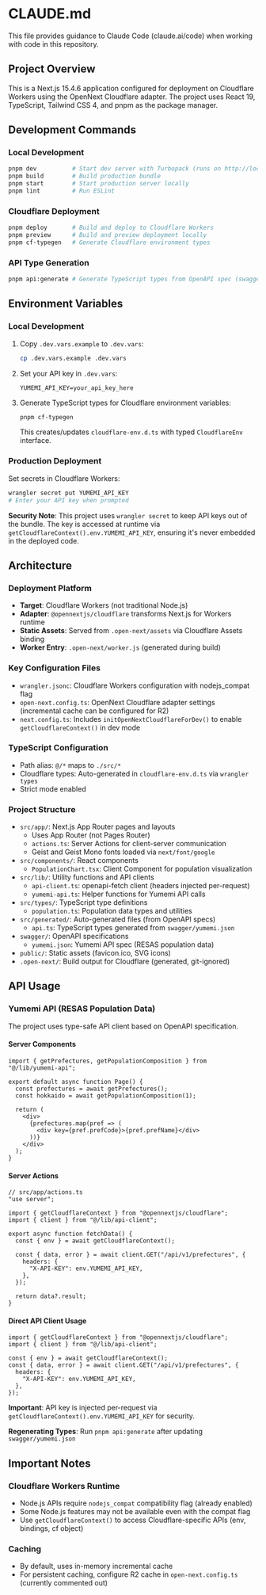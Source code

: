# CLAUDE.md

This file provides guidance to Claude Code (claude.ai/code) when working with code in this repository.

## Project Overview

This is a Next.js 15.4.6 application configured for deployment on Cloudflare Workers using the OpenNext Cloudflare adapter. The project uses React 19, TypeScript, Tailwind CSS 4, and pnpm as the package manager.

## Development Commands

### Local Development
```bash
pnpm dev          # Start dev server with Turbopack (runs on http://localhost:3000)
pnpm build        # Build production bundle
pnpm start        # Start production server locally
pnpm lint         # Run ESLint
```

### Cloudflare Deployment
```bash
pnpm deploy       # Build and deploy to Cloudflare Workers
pnpm preview      # Build and preview deployment locally
pnpm cf-typegen   # Generate Cloudflare environment types
```

### API Type Generation
```bash
pnpm api:generate # Generate TypeScript types from OpenAPI spec (swagger/yumemi.json)
```

## Environment Variables

### Local Development

1. Copy `.dev.vars.example` to `.dev.vars`:
   ```bash
   cp .dev.vars.example .dev.vars
   ```

2. Set your API key in `.dev.vars`:
   ```
   YUMEMI_API_KEY=your_api_key_here
   ```

3. Generate TypeScript types for Cloudflare environment variables:
   ```bash
   pnpm cf-typegen
   ```
   This creates/updates `cloudflare-env.d.ts` with typed `CloudflareEnv` interface.

### Production Deployment

Set secrets in Cloudflare Workers:

```bash
wrangler secret put YUMEMI_API_KEY
# Enter your API key when prompted
```

**Security Note**: This project uses `wrangler secret` to keep API keys out of the bundle. The key is accessed at runtime via `getCloudflareContext().env.YUMEMI_API_KEY`, ensuring it's never embedded in the deployed code.

## Architecture

### Deployment Platform
- **Target**: Cloudflare Workers (not traditional Node.js)
- **Adapter**: `@opennextjs/cloudflare` transforms Next.js for Workers runtime
- **Static Assets**: Served from `.open-next/assets` via Cloudflare Assets binding
- **Worker Entry**: `.open-next/worker.js` (generated during build)

### Key Configuration Files
- `wrangler.jsonc`: Cloudflare Workers configuration with nodejs_compat flag
- `open-next.config.ts`: OpenNext Cloudflare adapter settings (incremental cache can be configured for R2)
- `next.config.ts`: Includes `initOpenNextCloudflareForDev()` to enable `getCloudflareContext()` in dev mode

### TypeScript Configuration
- Path alias: `@/*` maps to `./src/*`
- Cloudflare types: Auto-generated in `cloudflare-env.d.ts` via `wrangler types`
- Strict mode enabled

### Project Structure
- `src/app/`: Next.js App Router pages and layouts
  - Uses App Router (not Pages Router)
  - `actions.ts`: Server Actions for client-server communication
  - Geist and Geist Mono fonts loaded via `next/font/google`
- `src/components/`: React components
  - `PopulationChart.tsx`: Client Component for population visualization
- `src/lib/`: Utility functions and API clients
  - `api-client.ts`: openapi-fetch client (headers injected per-request)
  - `yumemi-api.ts`: Helper functions for Yumemi API calls
- `src/types/`: TypeScript type definitions
  - `population.ts`: Population data types and utilities
- `src/generated/`: Auto-generated files (from OpenAPI specs)
  - `api.ts`: TypeScript types generated from `swagger/yumemi.json`
- `swagger/`: OpenAPI specifications
  - `yumemi.json`: Yumemi API spec (RESAS population data)
- `public/`: Static assets (favicon.ico, SVG icons)
- `.open-next/`: Build output for Cloudflare (generated, git-ignored)

## API Usage

### Yumemi API (RESAS Population Data)

The project uses type-safe API client based on OpenAPI specification.

#### Server Components

```tsx
import { getPrefectures, getPopulationComposition } from "@/lib/yumemi-api";

export default async function Page() {
  const prefectures = await getPrefectures();
  const hokkaido = await getPopulationComposition(1);

  return (
    <div>
      {prefectures.map(pref => (
        <div key={pref.prefCode}>{pref.prefName}</div>
      ))}
    </div>
  );
}
```

#### Server Actions

```tsx
// src/app/actions.ts
"use server";

import { getCloudflareContext } from "@opennextjs/cloudflare";
import { client } from "@/lib/api-client";

export async function fetchData() {
  const { env } = await getCloudflareContext();

  const { data, error } = await client.GET("/api/v1/prefectures", {
    headers: {
      "X-API-KEY": env.YUMEMI_API_KEY,
    },
  });

  return data?.result;
}
```

#### Direct API Client Usage

```tsx
import { getCloudflareContext } from "@opennextjs/cloudflare";
import { client } from "@/lib/api-client";

const { env } = await getCloudflareContext();
const { data, error } = await client.GET("/api/v1/prefectures", {
  headers: {
    "X-API-KEY": env.YUMEMI_API_KEY,
  },
});
```

**Important**: API key is injected per-request via `getCloudflareContext().env.YUMEMI_API_KEY` for security.

**Regenerating Types**: Run `pnpm api:generate` after updating `swagger/yumemi.json`

## Important Notes

### Cloudflare Workers Runtime
- Node.js APIs require `nodejs_compat` compatibility flag (already enabled)
- Some Node.js features may not be available even with the compat flag
- Use `getCloudflareContext()` to access Cloudflare-specific APIs (env, bindings, cf object)

### Caching
- By default, uses in-memory incremental cache
- For persistent caching, configure R2 cache in `open-next.config.ts` (currently commented out)
